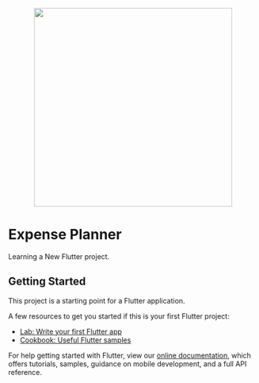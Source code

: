 
<p align="center"><img src="https://storage.googleapis.com/cms-storage-bucket/6a07d8a62f4308d2b854.svg" width="400"></p>

# Expense Planner

Learning a New Flutter project.

## Getting Started

This project is a starting point for a Flutter application.

A few resources to get you started if this is your first Flutter project:

- [Lab: Write your first Flutter app](https://flutter.dev/docs/get-started/codelab)
- [Cookbook: Useful Flutter samples](https://flutter.dev/docs/cookbook)

For help getting started with Flutter, view our
[online documentation](https://flutter.dev/docs), which offers tutorials,
samples, guidance on mobile development, and a full API reference.
